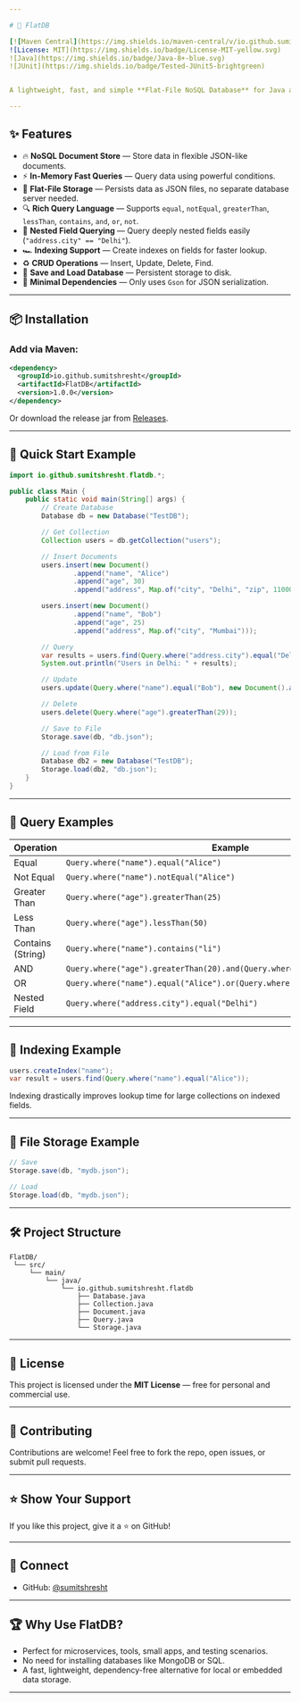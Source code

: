 ```yaml
---

# 🚀 FlatDB

[![Maven Central](https://img.shields.io/maven-central/v/io.github.sumitshresht/SecureZip.svg?label=Maven%20Central)](https://central.sonatype.com/artifact/io.github.sumitshresht/SecureZip)
![License: MIT](https://img.shields.io/badge/License-MIT-yellow.svg)
![Java](https://img.shields.io/badge/Java-8+-blue.svg)
![JUnit](https://img.shields.io/badge/Tested-JUnit5-brightgreen)


A lightweight, fast, and simple **Flat-File NoSQL Database** for Java applications. Designed for simplicity and flexibility, FlatDB stores data in plain JSON files while providing a powerful in-memory querying engine — perfect for small projects, prototyping, embedded apps, and developer tools.

---
```


## ✨ Features

* 🔥 **NoSQL Document Store** — Store data in flexible JSON-like documents.
* ⚡ **In-Memory Fast Queries** — Query data using powerful conditions.
* 📂 **Flat-File Storage** — Persists data as JSON files, no separate database server needed.
* 🔍 **Rich Query Language** — Supports `equal`, `notEqual`, `greaterThan`, `lessThan`, `contains`, `and`, `or`, `not`.
* 📑 **Nested Field Querying** — Query deeply nested fields easily (`"address.city" == "Delhi"`).
* 🏎️ **Indexing Support** — Create indexes on fields for faster lookup.
* ♻️ **CRUD Operations** — Insert, Update, Delete, Find.
* 💾 **Save and Load Database** — Persistent storage to disk.
* 🔗 **Minimal Dependencies** — Only uses `Gson` for JSON serialization.

---

## 📦 Installation

### Add via Maven:

```xml
<dependency>
  <groupId>io.github.sumitshresht</groupId>
  <artifactId>FlatDB</artifactId>
  <version>1.0.0</version>
</dependency>
```

Or download the release jar from [Releases](https://github.com/sumitshresht/FlatDB/releases).

---

## 🚀 Quick Start Example

```java
import io.github.sumitshresht.flatdb.*;

public class Main {
    public static void main(String[] args) {
        // Create Database
        Database db = new Database("TestDB");

        // Get Collection
        Collection users = db.getCollection("users");

        // Insert Documents
        users.insert(new Document()
                .append("name", "Alice")
                .append("age", 30)
                .append("address", Map.of("city", "Delhi", "zip", 110001)));

        users.insert(new Document()
                .append("name", "Bob")
                .append("age", 25)
                .append("address", Map.of("city", "Mumbai")));

        // Query
        var results = users.find(Query.where("address.city").equal("Delhi"));
        System.out.println("Users in Delhi: " + results);

        // Update
        users.update(Query.where("name").equal("Bob"), new Document().append("age", 26));

        // Delete
        users.delete(Query.where("age").greaterThan(29));

        // Save to File
        Storage.save(db, "db.json");

        // Load from File
        Database db2 = new Database("TestDB");
        Storage.load(db2, "db.json");
    }
}
```

---

## 🔎 Query Examples

| Operation         | Example                                                                    |
| ----------------- | -------------------------------------------------------------------------- |
| Equal             | `Query.where("name").equal("Alice")`                                       |
| Not Equal         | `Query.where("name").notEqual("Alice")`                                    |
| Greater Than      | `Query.where("age").greaterThan(25)`                                       |
| Less Than         | `Query.where("age").lessThan(50)`                                          |
| Contains (String) | `Query.where("name").contains("li")`                                       |
| AND               | `Query.where("age").greaterThan(20).and(Query.where("name").equal("Bob"))` |
| OR                | `Query.where("name").equal("Alice").or(Query.where("name").equal("Bob"))`  |
| Nested Field      | `Query.where("address.city").equal("Delhi")`                               |

---

## 🚀 Indexing Example

```java
users.createIndex("name");
var result = users.find(Query.where("name").equal("Alice"));
```

Indexing drastically improves lookup time for large collections on indexed fields.

---

## 💾 File Storage Example

```java
// Save
Storage.save(db, "mydb.json");

// Load
Storage.load(db, "mydb.json");
```

---

## 🛠 Project Structure

```
FlatDB/
 └── src/
     └── main/
         └── java/
             └── io.github.sumitshresht.flatdb
                 ├── Database.java
                 ├── Collection.java
                 ├── Document.java
                 ├── Query.java
                 └── Storage.java
```

---

## 📜 License

This project is licensed under the **MIT License** — free for personal and commercial use.

---

## 🤝 Contributing

Contributions are welcome! Feel free to fork the repo, open issues, or submit pull requests.

---

## ⭐ Show Your Support

If you like this project, give it a ⭐ on GitHub!

---

## 🔗 Connect

* GitHub: [@sumitshresht](https://github.com/sumitshresht)

---

## 🏆 Why Use FlatDB?

* Perfect for microservices, tools, small apps, and testing scenarios.
* No need for installing databases like MongoDB or SQL.
* A fast, lightweight, dependency-free alternative for local or embedded data storage.

---
